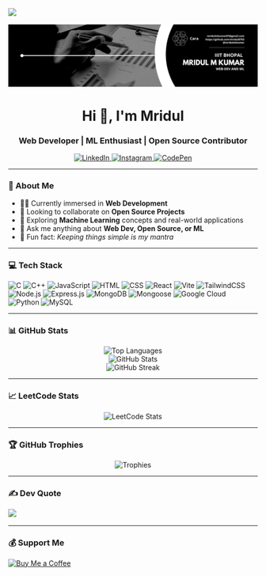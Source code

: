 <img src="https://komarev.com/ghpvc/?username=mridul0703&label=Views&color=0e75b6&style=for-the-badge" />
<p align="right">
  <img src="/profile.jpg" width="auto" alt="developer gif" />
</p>

<h1 align="center">Hi 👋, I'm Mridul</h1>
<h3 align="center">Web Developer | ML Enthusiast | Open Source Contributor</h3>

<div align="center">
  <a href="https://linkedin.com/in/mridul-m-kumar-a7aa122a5" target="_blank">
    <img src="https://img.shields.io/badge/LinkedIn-%230077B5.svg?style=for-the-badge&logo=linkedin&logoColor=white" alt="LinkedIn"/>
  </a>
  <a href="https://instagram.com/mridulmkumar" target="_blank">
    <img src="https://img.shields.io/badge/Instagram-%23E4405F.svg?style=for-the-badge&logo=instagram&logoColor=white" alt="Instagram"/>
  </a>
  <a href="https://codepen.io/alpha0703" target="_blank">
    <img src="https://img.shields.io/badge/CodePen-000000.svg?style=for-the-badge&logo=codepen&logoColor=white" alt="CodePen"/>
  </a>
</div>

---

### 💫 About Me
- 🧑‍💻 Currently immersed in **Web Development**
- 🤝 Looking to collaborate on **Open Source Projects**
- 🧠 Exploring **Machine Learning** concepts and real-world applications
- 💬 Ask me anything about **Web Dev, Open Source, or ML**
- 🥂 Fun fact: *Keeping things simple is my mantra*

---

### 💻 Tech Stack
![C](https://img.shields.io/badge/C-00599C?style=for-the-badge&logo=c&logoColor=white)
![C++](https://img.shields.io/badge/C++-00599C?style=for-the-badge&logo=c%2B%2B&logoColor=white)
![JavaScript](https://img.shields.io/badge/JavaScript-F7DF1E?style=for-the-badge&logo=javascript&logoColor=black)
![HTML](https://img.shields.io/badge/HTML5-E34F26?style=for-the-badge&logo=html5&logoColor=white)
![CSS](https://img.shields.io/badge/CSS3-1572B6?style=for-the-badge&logo=css3&logoColor=white)
![React](https://img.shields.io/badge/React-20232A?style=for-the-badge&logo=react&logoColor=61DAFB)
![Vite](https://img.shields.io/badge/Vite-646CFF?style=for-the-badge&logo=vite&logoColor=white)
![TailwindCSS](https://img.shields.io/badge/TailwindCSS-38B2AC?style=for-the-badge&logo=tailwind-css&logoColor=white)
![Node.js](https://img.shields.io/badge/Node.js-339933?style=for-the-badge&logo=node.js&logoColor=white)
![Express.js](https://img.shields.io/badge/Express.js-000000?style=for-the-badge&logo=express&logoColor=white)
![MongoDB](https://img.shields.io/badge/MongoDB-4EA94B?style=for-the-badge&logo=mongodb&logoColor=white)
![Mongoose](https://img.shields.io/badge/Mongoose-880000?style=for-the-badge&logo=mongoose&logoColor=white)
![Google Cloud](https://img.shields.io/badge/Google%20Cloud-4285F4?style=for-the-badge&logo=google-cloud&logoColor=white)
![Python](https://img.shields.io/badge/Python-3776AB?style=for-the-badge&logo=python&logoColor=white)
![MySQL](https://img.shields.io/badge/MySQL-4479A1?style=for-the-badge&logo=mysql&logoColor=white)

---

### 📊 GitHub Stats
<div align="center">
    <img src="https://github-readme-stats.vercel.app/api/top-langs/?username=mridul0703&layout=compact&theme=radical" alt="Top Languages"/>
    <br>
    <img src="https://github-readme-stats.vercel.app/api?username=mridul0703&show_icons=true&theme=radical&include_all_commits=true&count_private=true" alt="GitHub Stats"/>
    <br>
    <img src="https://github-readme-streak-stats.herokuapp.com/?user=mridul0703&theme=radical" alt="GitHub Streak"/>
</div>

---

### 📈 LeetCode Stats
<div align="center">
  <img src="https://leetcode-stats.vercel.app/api?username=mridul0703&theme=Dark" alt="LeetCode Stats"/>
</div>

---

### 🏆 GitHub Trophies
<div align="center">
  <img src="https://github-profile-trophy.vercel.app/?username=mridul0703&theme=radical&no-frame=false&no-bg=true&margin-w=4" alt="Trophies"/>
</div>

---

### ✍️ Dev Quote
![](https://quotes-github-readme.vercel.app/api?type=horizontal&theme=radical)

---

### 💰 Support Me
[![Buy Me a Coffee](https://img.shields.io/badge/Buy%20Me%20a%20Coffee-ffdd00?style=for-the-badge&logo=buy-me-a-coffee&logoColor=black)](https://buymeacoffee.com/mridul0703)
